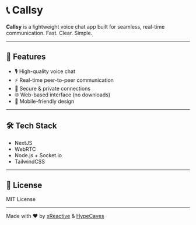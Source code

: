 # 📞 Callsy

**Callsy** is a lightweight voice chat app built for seamless, real-time communication. Fast. Clear. Simple.

---

## 🚀 Features

- 🎙️ High-quality voice chat  
- ⚡ Real-time peer-to-peer communication  
- 🔐 Secure & private connections  
- 🌐 Web-based interface (no downloads)  
- 📱 Mobile-friendly design  

---

## 🛠️ Tech Stack

- NextJS  
- WebRTC  
- Node.js + Socket.io  
- TailwindCSS  

---

## 📄 License

MIT License

---

Made with ❤️ by [xReactive](https://github.com/xreactivee) & [HypeCaves]([https://github.com/HypeCaves](https://github.com/hypecavess))
